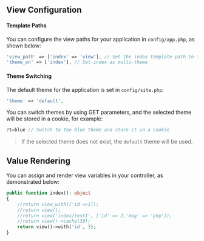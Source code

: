 ## View Configuration

#### Template Paths

You can configure the view paths for your application in `config/app.php`, as shown below:

```php
'view_path' => ['index' => 'view'], // Set the index template path to the root directory view
'theme_on' => ['index'], // Set index as multi-theme
```

#### Theme Switching

The default theme for the application is set in `config/site.php`:

```php
'theme' => 'default',
```

You can switch themes by using GET parameters, and the selected theme will be stored in a cookie, for example:

```php
?t=blue // Switch to the blue theme and store it in a cookie
```

>If the selected theme does not exist, the `default` theme will be used.

## Value Rendering

You can assign and render view variables in your controller, as demonstrated below:

```php
public function index(): object
{
    //return view_with(['id'=>1]);     
    //return view();
    //return view('index/test1', ['id' => 2,'msg' => 'php']);
    //return view()->cache(30);
    return view()->with('id', 3);
}
```